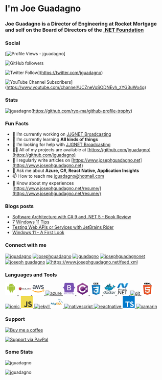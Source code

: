 # I'm Joe Guadagno

### Joe Guadagno is a Director of Engineering at Rocket Mortgage and self on the Board of Directors of the [.NET Foundation](https://dotnetfoundation.org/)

### Social

[![Profile Views - jguadagno](https://komarev.com/ghpvc/?username=jguadagno&label=Profile%20views&color=0e75b6&style=flat)]

![GitHub followers](https://img.shields.io/github/followers/jguadagno?style=social)

![Twitter Follow](https://img.shields.io/twitter/follow/jguadagno?style=social)](https://twitter.com/jguadagno)

![YouTube Channel Subscribers](https://img.shields.io/youtube/channel/subscribers/UCZneVoSODNEvh_zYG3uWx4g?style=social)](https://www.youtube.com/channel/UCZneVoSODNEvh_zYG3uWx4g)

### Stats

![jguadagno](https://github-profile-trophy.vercel.app/?username=jguadagno)(https://github.com/ryo-ma/github-profile-trophy)

### Fun Facts

- 🔭 I’m currently working on [JJGNET Broadcasting](https://www.josephguadagno.net/resume/)
- 🌱 I’m currently learning **All kinds of things**
- 🤝 I’m looking for help with [JJGNET Broadcasting](https://www.josephguadagno.net/resume/)
- 👨‍💻 All of my projects are available at [https://github.com/jguadagno](https://github.com/jguadagno)
- 📝 I regularly write articles on [https://www.josephguadagno.net](https://www.josephguadagno.net)
- 💬 Ask me about **Azure, C#, React Native, Application Insights**
- 📫 How to reach me [jguadagno@hotmail.com](mailto:jguadagno@hotmail.com)
- 📄 Know about my experiences [https://www.josephguadagno.net/resume/](https://www.josephguadagno.net/resume/)

### Blogs posts
<!-- BLOG-POST-LIST:START -->
- [Software Architecture with C# 9 and .NET 5 - Book Review](https://www.josephguadagno.net/2021/07/15/software-architecture-with-c-sharp-and-dot-net-5-book-review)
- [7 Windows 11 Tips](https://www.josephguadagno.net/2021/07/11/7-windows-11-tips)
- [Testing Web APIs or Services with JetBrains Rider](https://www.josephguadagno.net/2021/07/05/testing-web-apis-or-services-with-jetbrains-rider)
- [Windows 11 - A First Look](https://www.josephguadagno.net/2021/07/02/windows-11-a-first-look)
<!-- BLOG-POST-LIST:END -->

### Connect with me

<a href="https://twitter.com/jguadagno" target="blank"><img align="center" src="https://cdn.jsdelivr.net/npm/simple-icons@3.0.1/icons/twitter.svg" alt="jguadagno" height="30" width="40" /></a>
<a href="https://linkedin.com/in/josephguadagno" target="blank"><img align="center" src="https://cdn.jsdelivr.net/npm/simple-icons@3.0.1/icons/linkedin.svg" alt="josephguadagno" height="30" width="40" /></a>
<a href="https://stackoverflow.com/users/jguadagno" target="blank"><img align="center" src="https://cdn.jsdelivr.net/npm/simple-icons@3.0.1/icons/stackoverflow.svg" alt="jguadagno" height="30" width="40" /></a>
<a href="https://fb.com/josephguadagnonet" target="blank"><img align="center" src="https://cdn.jsdelivr.net/npm/simple-icons@3.0.1/icons/facebook.svg" alt="josephguadagnonet" height="30" width="40" /></a>
<a href="https://www.youtube.com/c/joseph guadagno" target="blank"><img align="center" src="https://cdn.jsdelivr.net/npm/simple-icons@3.0.1/icons/youtube.svg" alt="joseph guadagno" height="30" width="40" /></a>
<a href="/https://www.josephguadagno.net/feed.xml" target="blank"><img align="center" src="https://cdn.jsdelivr.net/npm/simple-icons@3.0.1/icons/rss.svg" alt="https://www.josephguadagno.net/feed.xml" height="30" width="40" /></a>

### Languages and Tools

<a href="https://developer.android.com" target="_blank"> <img src="https://raw.githubusercontent.com/devicons/devicon/master/icons/android/android-original-wordmark.svg" alt="android" width="40" height="40"/> </a> <a href="https://angular.io" target="_blank"> <img src="https://raw.githubusercontent.com/devicons/devicon/master/icons/angularjs/angularjs-original-wordmark.svg" alt="angularjs" width="40" height="40"/> </a> <a href="https://aws.amazon.com" target="_blank"> <img src="https://raw.githubusercontent.com/devicons/devicon/master/icons/amazonwebservices/amazonwebservices-original-wordmark.svg" alt="aws" width="40" height="40"/> </a> <a href="https://azure.microsoft.com/en-in/" target="_blank"> <img src="https://www.vectorlogo.zone/logos/microsoft_azure/microsoft_azure-icon.svg" alt="azure" width="40" height="40"/> </a> <a href="https://getbootstrap.com" target="_blank"> <img src="https://raw.githubusercontent.com/devicons/devicon/master/icons/bootstrap/bootstrap-plain-wordmark.svg" alt="bootstrap" width="40" height="40"/> </a> <a href="https://www.w3schools.com/cs/" target="_blank"> <img src="https://raw.githubusercontent.com/devicons/devicon/master/icons/csharp/csharp-original.svg" alt="csharp" width="40" height="40"/> </a> <a href="https://www.w3schools.com/css/" target="_blank"> <img src="https://raw.githubusercontent.com/devicons/devicon/master/icons/css3/css3-original-wordmark.svg" alt="css3" width="40" height="40"/> </a> <a href="https://www.docker.com/" target="_blank"> <img src="https://raw.githubusercontent.com/devicons/devicon/master/icons/docker/docker-original-wordmark.svg" alt="docker" width="40" height="40"/> </a> <a href="https://dotnet.microsoft.com/" target="_blank"> <img src="https://raw.githubusercontent.com/devicons/devicon/master/icons/dot-net/dot-net-original-wordmark.svg" alt="dotnet" width="40" height="40"/> </a> <a href="https://git-scm.com/" target="_blank"> <img src="https://www.vectorlogo.zone/logos/git-scm/git-scm-icon.svg" alt="git" width="40" height="40"/> </a> <a href="https://www.w3.org/html/" target="_blank"> <img src="https://raw.githubusercontent.com/devicons/devicon/master/icons/html5/html5-original-wordmark.svg" alt="html5" width="40" height="40"/> </a> <a href="https://ionicframework.com" target="_blank"> <img src="https://upload.wikimedia.org/wikipedia/commons/d/d1/Ionic_Logo.svg" alt="ionic" width="40" height="40"/> </a> <a href="https://developer.mozilla.org/en-US/docs/Web/JavaScript" target="_blank"> <img src="https://raw.githubusercontent.com/devicons/devicon/master/icons/javascript/javascript-original.svg" alt="javascript" width="40" height="40"/> </a> <a href="https://jekyllrb.com/" target="_blank"> <img src="https://www.vectorlogo.zone/logos/jekyllrb/jekyllrb-icon.svg" alt="jekyll" width="40" height="40"/> </a> <a href="https://www.mysql.com/" target="_blank"> <img src="https://raw.githubusercontent.com/devicons/devicon/master/icons/mysql/mysql-original-wordmark.svg" alt="mysql" width="40" height="40"/> </a> <a href="https://nativescript.org/" target="_blank"> <img src="https://raw.githubusercontent.com/detain/svg-logos/780f25886640cef088af994181646db2f6b1a3f8/svg/nativescript.svg" alt="nativescript" width="40" height="40"/> </a> <a href="https://reactnative.dev/" target="_blank"> <img src="https://reactnative.dev/img/header_logo.svg" alt="reactnative" width="40" height="40"/> </a> <a href="https://www.typescriptlang.org/" target="_blank"> <img src="https://raw.githubusercontent.com/devicons/devicon/master/icons/typescript/typescript-original.svg" alt="typescript" width="40" height="40"/> </a> <a href="https://dotnet.microsoft.com/apps/xamarin" target="_blank"> <img src="https://raw.githubusercontent.com/detain/svg-logos/780f25886640cef088af994181646db2f6b1a3f8/svg/xamarin.svg" alt="xamarin" width="40" height="40"/> </a>

### Support

[![Buy me a coffee](https://user-images.githubusercontent.com/1376749/120938564-50c59780-c6e1-11eb-814f-22a0399623c5.png "Buy me a coffee")](https://www.buymeacoffee.com/jguadagno)

[![Support via PayPal](https://cdn.jsdelivr.net/gh/twolfson/paypal-github-button@1.0.0/dist/button.svg "Support via PayPal")](https://www.paypal.me/jguadagno)

### Some Stats

![jguadagno](https://github-readme-stats.vercel.app/api/top-langs?username=jguadagno&show_icons=true&locale=en&layout=compact "Language Stats - jguadagno")

![jguadagno](https://github-readme-stats.vercel.app/api?username=jguadagno&show_icons=true&locale=en "GitHub - jguadagno")

